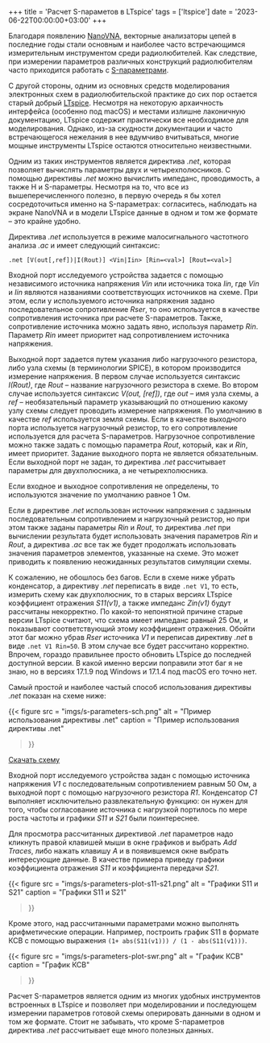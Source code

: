 +++
title = 'Расчет S-параметов в LTspice'
tags = ['ltspice']
date = '2023-06-22T00:00:00+03:00'
+++

Благодаря появлению [NanoVNA](https://nanovna.com), векторные анализаторы цепей
в последние годы стали основным и наиболее часто встречающимся измерительным
инструментом среди радиолюбителей. Как следствие, при измерении параметров
различных конструкций радиолюбителям часто приходится работать с
[S-параметрами](https://ru.wikipedia.org/wiki/S-параметры).

<!--more-->

С другой стороны, одним из основных средств моделирования электронных схем в
радиолюбительской практике до сих пор остается старый добрый
[LTspice](https://www.analog.com/en/design-center/design-tools-and-calculators/ltspice-simulator.html).
Несмотря на некоторую архаичность интерфейса (особенно под macOS) и местами
излишне лаконичную документацию, LTspice содержит практически все необходимое
для моделирования. Однако, из-за скудности документации и часто встречающегося
нежелания в нее вдумчиво вчитываться, многие мощные инструменты LTspice остаются
относительно неизвестными.

Одним из таких инструментов является директива *.net*, которая позволяет
вычислять параметры двух и четырехполюсников. С помощью директивы *.net* можно
вычислить импеданс, проводимость, а также H и S-параметры. Несмотря на то, что
все из вышеперечисленного полезно, в первую очередь я бы хотел сосредоточиться
именно на S-параметрах: согласитесь, наблюдать на экране NanoVNA и в модели
LTspice данные в одном и том же формате – это крайне удобно.

Директива *.net* используется в режиме малосигнального частотного анализа *.ac*
и имеет следующий синтаксис:

```text
.net [V(out[,ref])|I(Rout)] <Vin|Iin> [Rin=<val>] [Rout=<val>]
```

Входной порт исследуемого устройства задается с помощью независимого источника
напряжения *Vin* или источника тока *Iin*, где *Vin* и *Iin* являются названиями
соответствующих источников на схеме. При этом, если у используемого источника
напряжения задано последовательное сопротивление *Rser*, то оно используется в
качестве сопротивления источника при расчете S-параметров. Также, сопротивление
источника можно задать явно, используя параметр *Rin*. Параметр *Rin* имеет
приоритет над сопротивлением источника напряжения.

Выходной порт задается путем указания либо нагрузочного резистора, либо узла
схемы (в терминологии SPICE), в котором производится измерение напряжения. В
первом случае используется синтаксис *I(Rout)*, где *Rout* – название
нагрузочного резистора в схеме. Во втором случае используется синтаксис *V(out,
[ref])*, где *out* – имя узла схемы, а *ref* – необязательный параметр
указывающий по отношению какому узлу схемы следует проводить измерение
напряжения. По умолчанию в качестве *ref* используется земля схемы. Если в
качестве выходного порта используется нагрузочный резистор, то его сопротивление
используется для расчета S-параметров. Нагрузочное сопротивление можно также
задать с помощью параметра *Rout*, который, как и *Rin*, имеет приоритет.
Задание выходного порта не является обязательным. Если выходной порт не задан,
то директива *.net* рассчитывает параметры для двухполюсника, а не
четырехполюсника.

Если входное и выходное сопротивления не определены, то используются значение по
умолчанию равное 1 Ом.

Если в директиве *.net* использован источник напряжения c заданным
последовательным сопротивлением и нагрузочный резистор, но при этом также заданы
параметры *Rin* и *Rout*, то директива *.net* при вычислении результата будет
использовать значения параметров *Rin* и *Rout*, а директива *.ac* все так же
будет продолжать использовать значения параметров элементов, указанные на схеме.
Это может приводить к появлению неожиданных результатов симуляции схемы.

К сожалению, не обошлось без багов. Если в схеме ниже убрать конденсатор, а
директиву *.net* переписать в виде ```.net V1```, то есть, измерить схему как
двухполюсник, то в старых версиях LTspice коэффициент отражения *S11(v1)*, а
также импеданс *Zin(v1)* будут рассчитаны некорректно. По какой-то непонятной
причине старые версии LTspice считают, что схема имеет импеданс равный 25 Ом,
и показывают соответствующий этому коэффициент отражения. Обойти этот баг можно
убрав *Rser* источника *V1* и переписав директиву *.net* в виде ```.net V1
Rin=50```. В этом случае все будет рассчитано корректно. Впрочем, гораздо
правильнее просто обновить LTspice до последней доступной версии. В какой именно
версии поправили этот баг я не знаю, но в версиях 17.1.9 под Windows и 17.1.4
под macOS его точно нет.

Самый простой и наиболее частый способ использования директивы *.net* показан на
схеме ниже:

{{< figure
    src = "imgs/s-parameters-sch.png"
    alt = "Пример использования директивы .net"
    caption = "Пример использования директивы .net"
>}}

[Скачать схему](files/s-parameters.zip)

Входной порт исследуемого устройства задан с помощью источника напряжения *V1* с
последовательным сопротивлением равным 50 Ом, а выходной порт с помощью
нагрузочного резистора *R1*. Конденсатор *С1* выполняет исключительно
развлекательную функцию: он нужен для того, чтобы согласование источника с
нагрузкой портилось по мере роста частоты и графики *S11* и *S21* были
поинтереснее.

Для просмотра рассчитанных директивой *.net* параметров надо кликнуть правой
клавишей мыши в окне графиков и выбрать *Add Traces*, либо нажать клавишу *A* и
в появившемся окне выбрать интересующие данные. В качестве примера приведу
графики коэффициента отражения *S11* и коэффициента передачи *S21*.

{{< figure
    src = "imgs/s-parameters-plot-s11-s21.png"
    alt = "Графики S11 и S21"
    caption = "Графики S11 и S21"
>}}

Кроме этого, над рассчитанными параметрами можно выполнять арифметические
операции. Например, построить график S11 в формате КСВ с помощью выражения
```(1+ abs(S11(v1))) / (1 - abs(S11(v1)))```.

{{< figure
    src = "imgs/s-parameters-plot-swr.png"
    alt = "График КСВ"
    caption = "График КСВ"
>}}

Расчет S-параметров является одним из многих удобных инструментов встроенных в
LTspice и позволяет при моделировании и последующем измерении параметров готовой
схемы оперировать данными в одном и том же формате. Стоит не забывать, что кроме
S-параметров директива *.net* рассчитывает еще много полезных данных.
